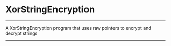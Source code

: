 # XorStringEncryption

----

A XorStringEncryption program that uses raw pointers to encrypt and decrypt strings

----


